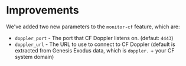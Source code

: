 # Improvements

We've added two new parameters to the `monitor-cf` feature, which are:
* `doppler_port` - The port that CF Doppler listens on. (defaut: `4443`)
* `doppler_url` - The URL to use to connect to CF Doppler (default is extracted
  from Genesis Exodus data, which is `doppler.` + your CF system domain)
